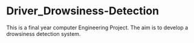 # Driver_Drowsiness-Detection
This is a final year computer Engineering Project. The aim is to develop a drowsiness detection system.
